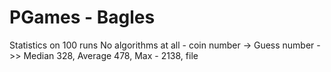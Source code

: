 # PGames - Bagles
Statistics on 100 runs 
No algorithms at all - coin number -> Guess number ->> Median 328, Average 478, Max - 2138, file 
